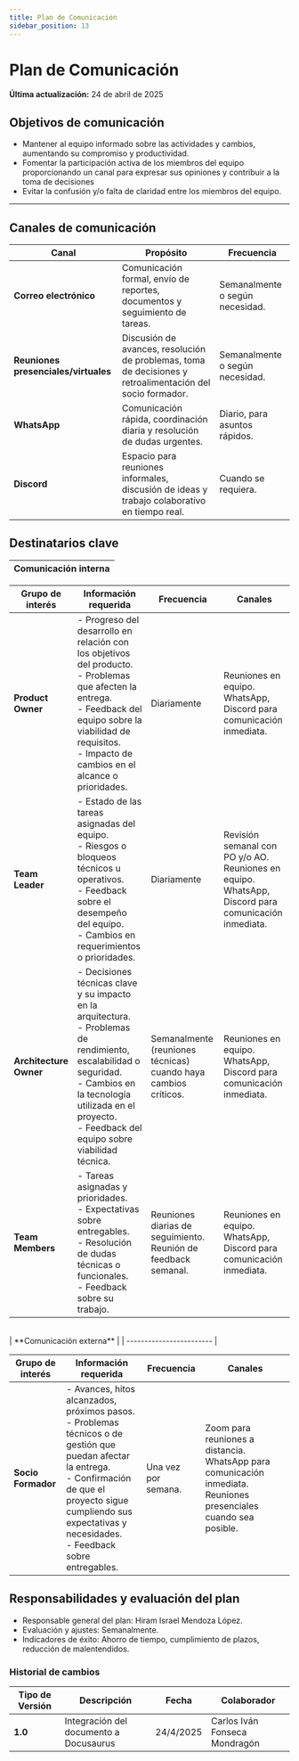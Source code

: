 ```yaml
---
title: Plan de Comunicación
sidebar_position: 13
---
```


# Plan de Comunicación

**Última actualización:** 24 de abril de 2025

## **Objetivos de comunicación**

- Mantener al equipo informado sobre las actividades y cambios, aumentando su compromiso y productividad.
- Fomentar la participación activa de los miembros del equipo proporcionando un canal para expresar sus opiniones y contribuir a la toma de decisiones
- Evitar la confusión y/o falta de claridad entre los miembros del equipo.

---

## **Canales de comunicación**

| **Canal**                            | **Propósito**                                                                                             | **Frecuencia**                  |
| ------------------------------------ | --------------------------------------------------------------------------------------------------------- | ------------------------------- |
| **Correo electrónico**               | Comunicación formal, envío de reportes, documentos y seguimiento de tareas.                               | Semanalmente o según necesidad. |
| **Reuniones presenciales/virtuales** | Discusión de avances, resolución de problemas, toma de decisiones y retroalimentación del socio formador. | Semanalmente o según necesidad. |
| **WhatsApp**                         | Comunicación rápida, coordinación diaria y resolución de dudas urgentes.                                  | Diario, para asuntos rápidos.   |
| **Discord**                          | Espacio para reuniones informales, discusión de ideas y trabajo colaborativo en tiempo real.              | Cuando se requiera.             |

## **Destinatarios clave**

| **Comunicación interna** |
| ------------------------ |

| **Grupo de interés**   | **Información requerida**                                                                                                                                                                                                                     | **Frecuencia**                                                  | **Canales**                                                                                         |
| ---------------------- | --------------------------------------------------------------------------------------------------------------------------------------------------------------------------------------------------------------------------------------------- | --------------------------------------------------------------- | --------------------------------------------------------------------------------------------------- |
| **Product Owner**      | - Progreso del desarrollo en relación con los objetivos del producto. <br /> - Problemas que afecten la entrega. <br /> - Feedback del equipo sobre la viabilidad de requisitos. <br /> - Impacto de cambios en el alcance o prioridades.     | Diariamente                                                     | Reuniones en equipo. WhatsApp, Discord para comunicación inmediata.                                 |
| **Team Leader**        | - Estado de las tareas asignadas del equipo. <br /> - Riesgos o bloqueos técnicos u operativos. <br /> - Feedback sobre el desempeño del equipo. <br /> - Cambios en requerimientos o prioridades.                                            | Diariamente                                                     | Revisión semanal con PO y/o AO. Reuniones en equipo. WhatsApp, Discord para comunicación inmediata. |
| **Architecture Owner** | - Decisiones técnicas clave y su impacto en la arquitectura. <br /> - Problemas de rendimiento, escalabilidad o seguridad. <br /> - Cambios en la tecnología utilizada en el proyecto. <br /> - Feedback del equipo sobre viabilidad técnica. | Semanalmente (reuniones técnicas) cuando haya cambios críticos. | Reuniones en equipo. WhatsApp, Discord para comunicación inmediata.                                 |
| **Team Members**       | - Tareas asignadas y prioridades. <br /> - Expectativas sobre entregables. <br /> - Resolución de dudas técnicas o funcionales. <br /> - Feedback sobre su trabajo.                                                                           | Reuniones diarias de seguimiento. Reunión de feedback semanal.  | Reuniones en equipo. WhatsApp, Discord para comunicación inmediata.                                 |

<br />
| **Comunicación externa** |
| ------------------------ |

| **Grupo de interés** | **Información requerida**                                                                                                                                                                                                                           | **Frecuencia**      | **Canales**                                                                                                       |
| -------------------- | --------------------------------------------------------------------------------------------------------------------------------------------------------------------------------------------------------------------------------------------------- | ------------------- | ----------------------------------------------------------------------------------------------------------------- |
| **Socio Formador**   | - Avances, hitos alcanzados, próximos pasos. <br /> - Problemas técnicos o de gestión que puedan afectar la entrega. <br /> - Confirmación de que el proyecto sigue cumpliendo sus expectativas y necesidades. <br /> - Feedback sobre entregables. | Una vez por semana. | Zoom para reuniones a distancia. WhatsApp para comunicación inmediata. Reuniones presenciales cuando sea posible. |

## **Responsabilidades y evaluación del plan**

- Responsable general del plan: Hiram Israel Mendoza López.
- Evaluación y ajustes: Semanalmente.
- Indicadores de éxito: Ahorro de tiempo, cumplimiento de plazos, reducción de malentendidos.

### Historial de cambios

| **Tipo de Versión** | **Descripción**                        | **Fecha** | **Colaborador**               |
| ------------------- | -------------------------------------- | --------- | ----------------------------- |
| **1.0**             | Integración del documento a Docusaurus | 24/4/2025 | Carlos Iván Fonseca Mondragón |
